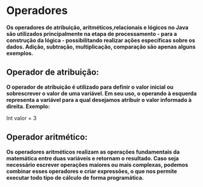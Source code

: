 # Operadores 

**Os operadores de atribuição, aritméticos,relacionais e lógicos no Java são utilizados principalmente na etapa de processamento - para a construção da lógica - possibilitando realizar ações específicas sobre os dados. Adição, subtração, multiplicação, comparação são apenas alguns exemplos.**

## Operador de atribuição:

**O operador de atribuição é utilizado para definir o valor inicial ou sobrescrever o valor de uma variável. Em seu uso, o operando à esquerda representa a variável para a qual desejamos atribuir o valor informado à direita. Exemplo:**

Int valor = 3

## Operador aritmético:

**Os operadores aritméticos realizam as operações fundamentais da matemática entre duas variáveis e retornam o resultado. Caso seja necessário escrever operações maiores ou mais complexas, podemos combinar esses operadores e criar expressões, o que nos permite executar todo tipo de cálculo de forma programática.**
